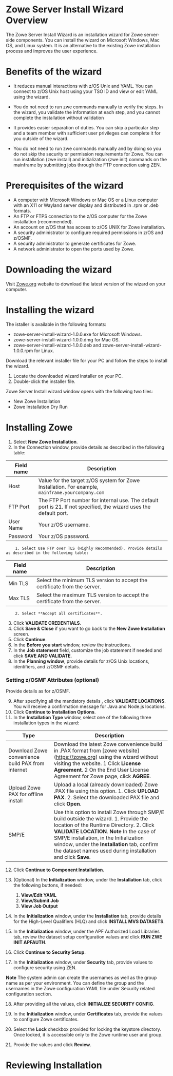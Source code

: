 # Zowe Server Install Wizard Overview

The Zowe Server Install Wizard is an installation wizard for Zowe server-side components. You can install the wizard on Microsoft Windows, Mac OS, and Linux system. It is an alternative to the existing Zowe installation process and improves the user experience.

# Benefits of the wizard

- It reduces manual interactions with z/OS Unix and YAML. You can connect to z/OS Unix host using your TSO ID and view or edit YAML using the wizard. 

- You do not need to run zwe commands manually to verify the steps. In the wizard, you validate the information at each step, and you cannot complete the installation without validation

- It provides easier separation of duties. You can skip a particular step and a team member with sufficient user privileges can complete it for you outside of the wizard.

- You do not need to run zwe commands manually and by doing so you do not skip the security or permission requirements for Zowe. You can run installation (zwe install) and initialization (zwe init) commands on the mainframe by submitting jobs through the FTP connection using ZEN. 

# Prerequisites of the wizard

- A computer with Microsoft Windows or Mac OS or a Linux computer with an X11 or Wayland server display and distributed in .rpm or .deb formats. 
- An FTP or FTPS connection to the z/OS computer for the Zowe installation (recommended).
- An account on z/OS that has access to z/OS UNIX for Zowe installation. 
- A security administrator to configure required permissions in z/OS and z/OSMF.
- A security administrator to generate certificates for Zowe.
- A network administrator to open the ports used by Zowe. 
 

# Downloading the wizard

Visit [Zowe.org](https://www.zowe.org/download.html) website to download the latest version of the wizard on your computer.

# Installing the wizard

The istaller is available in the following formats:
- zowe-server-install-wizard-1.0.0.exe for Microsoft Windows.
- zowe-server-install-wizard-1.0.0.dmg for Mac OS.
- zowe-server-install-wizard-1.0.0.deb and zowe-server-install-wizard-1.0.0.rpm for Linux.

Download the relevant installer file for your PC and follow the steps to install the wizard.

1. Locate the downloaded wizard installer on your PC.
2. Double-click the installer file.

Zowe Server Install wizard window opens with the following two tiles:
- New Zowe Installation
- Zowe Installation Dry Run


# Installing Zowe

1. Select **New Zowe Installation**.
2. In the Connection window, provide details as described in the following table:


Field name| Description                
---|---
Host      |Value for the target z/OS system for Zowe Installation. For example, `mainframe.yourcompany.com`
FTP Port  |The FTP Port number for internal use. The default port is 21. If not specified, the wizard uses the default port.
User Name |Your z/OS username.
Password  |Your z/OS password.

        1. Select Use FTP over TLS (Highly Recommended). Provide details as described in the following table:
        
Field name | Description
---|---
Min TLS    |Select the minimum TLS version to accept the certificate from the server.
Max TLS    |Select the maximum TLS version to accept the certificate from the server.
        2. Select **Accept all certificates**.
3. Click **VALIDATE CREDENTIALS**.
4. Click **Save & Close** if you want to go back to the **New Zowe Installation** screen.
5. Click **Continue**.
6. In the **Before you start** window, review the instructions. 
7. In the **Job statement** field, customize the job statement if needed and click **SAVE AND VALIDATE**.
8. In the **Planning window**, provide details for z/OS Unix locations, identifiers, and z/OSMF details. 

### Setting z/OSMF Attributes (optional)
Provide details as for z/OSMF. 

9. After specifying all the mandatory details , click **VALIDATE LOCATIONS**. You will receive a confirmation message for Java and Node.js locations.
10. Click **Continue to Installation Options**.
11. In the **Installation Type** window, select one of the following three installation types in the wizard:

Type | Description
---|---
Download Zowe convenience build PAX from internet | Download the latest Zowe convenience build in .PAX format from [zowe website] (https://zowe.org) using the wizard without visiting the website.        1 Click **License Agreement**. 2 On the End User License Agreement for Zowe page, click **AGREE**.
Upload Zowe PAX for offline install | Upload a local (already downloaded) Zowe .PAX file using this option.               1. Click **UPLOAD PAX**. 2. Select the downloaded PAX file and click **Open**.
SMP/E | Use this option to install Zowe through SMP/E build outside the wizard. 1. Provide the location of the Runtime Directory. 2. Click **VALIDATE LOCATION**.                          **Note** In the case of SMP/E installation, in the Initialization window, under the **Installation** tab, confirm the dataset names used during installation and click **Save**. 

12. Click **Continue to Component Installation**.
13. (Optional) In the **Initialization** window, under the **Installation** tab, click the following buttons, if needed:
    1. **View/Edit YAML**
    2. **View/Submit Job**
    3. **View Job Output**
14. In the **Initialization** window, under the **Installation** tab, provide details for the High-Level Qualifiers (HLQ) and click **INSTALL MVS DATASETS**.

15. In the **Initialization** window, under the APF Authorized Load Libraries tab, review the dataset setup configuration values and click **RUN ZWE INIT APFAUTH**.

16. Click **Continue to Security Setup**.
17. In the **Initialization** window, under **Security** tab, provide values to configure security using ZEN.

**Note**
The system admin can create the usernames as well as the group name as per your environment. You can define the group and the usernames in the Zowe configuration YAML file under Security related configuration section.

18. After providing all the values, click **INITIALIZE SECURITY CONFIG**.
29. In the **Initialization** window, under **Certificates** tab, provide the values to configure Zowe certificates.

20. Select the **Lock** checkbox provided for locking the keystore directory. Once locked, it is accessible only to the Zowe runtime user and group.
21. Provide the values and click **Review**.

# Reviewing Installation


 
